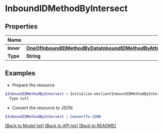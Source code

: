 # InboundIDMethodByIntersect
## Properties

Name | Type | Description | Notes
------------ | ------------- | ------------- | -------------
**Inner** | [**OneOfInboundIDMethodByDataInboundIDMethodByAttributeModifiersInboundIDMethodByAttributeInboundIDMethodByRelatedTempIDInboundIDMethodByTemporaryCIIDInboundIDMethodByByUnionInboundIDMethodByIntersect[]**](OneOfInboundIDMethodByDataInboundIDMethodByAttributeModifiersInboundIDMethodByAttributeInboundIDMethodByRelatedTempIDInboundIDMethodByTemporaryCIIDInboundIDMethodByByUnionInboundIDMethodByIntersect.md) |  | [optional] 
**Type** | **String** |  | 

## Examples

- Prepare the resource
```powershell
$InboundIDMethodByIntersect = Initialize-okclientInboundIDMethodByIntersect  -Inner null `
 -Type null
```

- Convert the resource to JSON
```powershell
$InboundIDMethodByIntersect | ConvertTo-JSON
```

[[Back to Model list]](../README.md#documentation-for-models) [[Back to API list]](../README.md#documentation-for-api-endpoints) [[Back to README]](../README.md)


